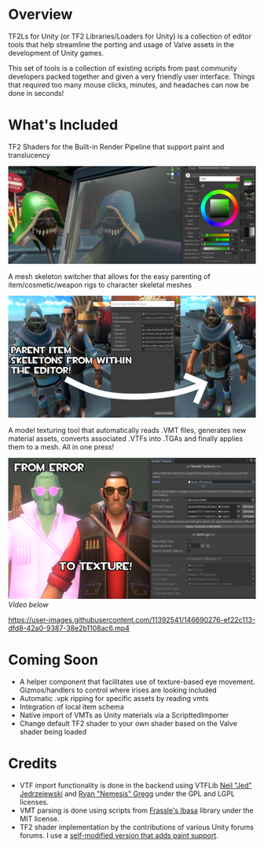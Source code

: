 # Overview
TF2Ls for Unity (or TF2 Libraries/Loaders for Unity) is a collection of editor tools that help streamline the porting and usage of Valve assets in the development of Unity games.

This set of tools is a collection of existing scripts from past community developers packed together and given a very friendly user interface. Things that required too many mouse clicks, minutes, and headaches can now be done in seconds!

# What's Included
TF2 Shaders for the Built-in Render Pipeline that support paint and translucency

![](https://github.com/jackyyang09/TF2Ls-for-Unity/blob/Media/Media/Shader%20Paint%20Demo.png)

A mesh skeleton switcher that allows for the easy parenting of item/cosmetic/weapon rigs to character skeletal meshes

![](https://raw.githubusercontent.com/jackyyang09/TF2Ls-for-Unity/Media/Media/Skeleton%20Swapper%20Demo.png)

A model texturing tool that automatically reads .VMT files, generates new material assets, converts associated .VTFs into .TGAs and finally applies them to a mesh. All in one press! 

![](https://raw.githubusercontent.com/jackyyang09/TF2Ls-for-Unity/Media/Media/Model%20Texture%20Demo.png)
*Video below*

https://user-images.githubusercontent.com/11392541/146690276-ef22c113-dfd8-42a0-9387-38e2b1108ac6.mp4

# Coming Soon
* A helper component that facilitates use of texture-based eye movement. Gizmos/handlers to control where irises are looking included
* Automatic .vpk ripping for specific assets by reading vmts
* Integration of local item schema
* Native import of VMTs as Unity materials via a ScripttedImporter
* Change default TF2 shader to your own shader based on the Valve shader being loaded

# Credits
* VTF import functionality is done in the backend using VTFLib [Neil "Jed" Jedrzejewski](https://developer.valvesoftware.com/wiki/User:Wunderboy) and [Ryan "Nemesis" Gregg](https://developer.valvesoftware.com/wiki/User:Nem) under the GPL and LGPL licenses.
* VMT parsing is done using scripts from [Frassle's Ibasa](https://github.com/Frassle/Ibasa) library under the MIT license.
* TF2 shader implementation by the contributions of various Unity forums forums. I use a [self-modified version that adds paint support](https://gist.github.com/jackyyang09/178c063d8eccad5b15de654977ff83df).
